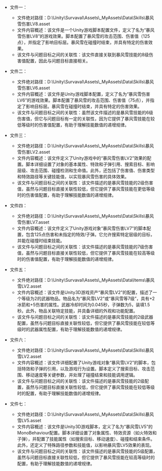 * 文件一：
    * 文件绝对路径：D:\\Unity\\Survaval\\Assets\\_MyAssets\\Data\\Skills\\暴风雪伤害LV8.asset
    * 文件内容概述：该文件是一个Unity游戏脚本配置文件，定义了名为“暴风雪伤害LV8”的游戏效果。脚本配置了暴风雪的攻击范围、伤害值（125点），并指定了影响目标层。暴风雪在碰撞时结束，并具有特定的伤害效果。
    * 该文件与问题目标之间的关联性：该文件直接关联到暴风雪技能的8级伤害值配置，因此与问题目标直接相关。

* 文件二：
    * 文件绝对路径：D:\\Unity\\Survaval\\Assets\\_MyAssets\\Data\\Skills\\暴风雪伤害LV6.asset
    * 文件内容概述：该文件是Unity游戏脚本配置，定义了名为“暴风雪伤害LV6”的游戏效果。脚本配置了暴风雪的攻击范围、伤害值（75点），并指定了影响目标层。暴风雪在碰撞时结束，并具有特定的伤害效果。
    * 该文件与问题目标之间的关联性：虽然该文件描述的是暴风雪技能的6级伤害值，但它与问题目标有一定的关联性，因为它提供了暴风雪技能在较低等级时的伤害值配置，有助于理解技能数值的递增规律。

* 文件三：
    * 文件绝对路径：D:\\Unity\\Survaval\\Assets\\_MyAssets\\Data\\Skills\\暴风雪伤害LV2.asset
    * 文件内容概述：该文件定义了Unity游戏中的“暴风雪伤害LV2”效果的配置。脚本详细设置了对象的基本属性、特效和子弹引用、搜索目标、影响层级、攻击范围、碰撞检测和生命值。此外，还包括了伤害值、伤害类型和特效路径等关键技能值，以实现暴风雪伤害的具体效果。
    * 该文件与问题目标之间的关联性：该文件描述的是暴风雪技能的2级伤害值，虽然与问题目标直接关联性较低，但它提供了暴风雪技能在更低等级时的伤害值配置，有助于理解技能数值的递增规律。

* 文件四：
    * 文件绝对路径：D:\\Unity\\Survaval\\Assets\\_MyAssets\\Data\\Skills\\暴风雪伤害LV7.asset
    * 文件内容概述：该文件定义了Unity游戏对象“暴风雪伤害LV7”的脚本配置，包含125点伤害和未指定的特效/子弹。它允许搜索特定层级的目标，并能在碰撞时结束技能。
    * 该文件与问题目标之间的关联性：该文件描述的是暴风雪技能的7级伤害值，虽然与问题目标直接关联性较低，但它提供了暴风雪技能在较高等级时的伤害值配置，有助于理解技能数值的递增规律。

* 文件五：
    * 文件绝对路径：D:\\Unity\\Survaval\\Assets\\_MyAssets\\Data\\Items\\暴风雪LV2.asset
    * 文件内容概述：该文件是Unity3D游戏资产“暴风雪LV2”的配置，描述了一个等级为2的武器物品。物品名为“暴风雪LV2”或“暴风雪等7级”，具有+2冰箭和+5伤害的属性。武器冷却时间为0.045秒，子弹数为5，装填1.5秒。此外，物品关联特定技能，并具备详细的外观和功能配置。
    * 该文件与问题目标之间的关联性：该文件描述的是暴风雪技能的2级武器配置，虽然与问题目标直接关联性较低，但它提供了暴风雪技能在较低等级时的武器属性配置，有助于理解技能数值的递增规律。

* 文件六：
    * 文件绝对路径：D:\\Unity\\Survaval\\Assets\\_MyAssets\\Data\\Skills\\暴风雪LV2.asset
    * 文件内容概述：该文件详细配置了Unity游戏对象“暴风雪LV2”的脚本，包括特效和子弹的引用，以及游戏行为设置。脚本定义了搜索目标、攻击范围、移动速度等关键参数，并处理了碰撞结束和技能调用逻辑。
    * 该文件与问题目标之间的关联性：该文件描述的是暴风雪技能的2级配置，虽然与问题目标直接关联性较低，但它提供了暴风雪技能在较低等级时的配置，有助于理解技能数值的递增规律。

* 文件七：
    * 文件绝对路径：D:\\Unity\\Survaval\\Assets\\_MyAssets\\Data\\Skills\\暴风雪LV5.asset
    * 文件内容概述：该文件是Unity3D游戏脚本，定义了名为“暴风雪LV5”的MonoBehaviour配置。脚本详细设置了对象属性、特效资源（如火特效和子弹），并配置了技能属性（如搜索目标、移动速度）、碰撞和结束条件。此外，还定义了特殊路径参数和技能值，以影响暴风雪LV5效果的表现。
    * 该文件与问题目标之间的关联性：该文件描述的是暴风雪技能的5级配置，虽然与问题目标直接关联性较低，但它提供了暴风雪技能在较高等级时的配置，有助于理解技能数值的递增规律。